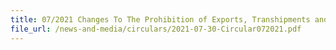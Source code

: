 ```yaml
---
title: 07/2021 Changes To The Prohibition of Exports, Transhipments and Goods in Transit
file_url: /news-and-media/circulars/2021-07-30-Circular072021.pdf
---
```

